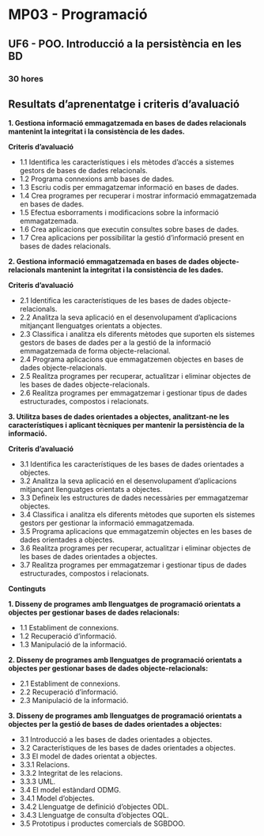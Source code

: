 # MP03 - Programació
## UF6 -  POO. Introducció a la persistència en les BD
### 30 hores

## Resultats d’aprenentatge i criteris d’avaluació

**1. Gestiona informació emmagatzemada en bases de dades relacionals mantenint la integritat i la consistència de les dades.**

**Criteris d’avaluació**

- 1.1 Identifica les característiques i els mètodes d’accés a sistemes gestors de bases de dades relacionals. 
- 1.2 Programa connexions amb bases de dades. 
- 1.3 Escriu codis per emmagatzemar informació en bases de dades. 
- 1.4 Crea programes per recuperar i mostrar informació emmagatzemada en bases de dades. 
- 1.5 Efectua esborraments i modificacions sobre la informació emmagatzemada. 
- 1.6 Crea aplicacions que executin consultes sobre bases de dades. 
- 1.7 Crea aplicacions per possibilitar la gestió d’informació present en bases de dades relacionals. 

**2. Gestiona informació emmagatzemada en bases de dades objecte-relacionals mantenint la integritat i la consistència de les dades.**

**Criteris d’avaluació**

- 2.1 Identifica les característiques de les bases de dades objecte-relacionals. 
- 2.2 Analitza la seva aplicació en el desenvolupament d’aplicacions mitjançant llenguatges orientats a objectes. 
- 2.3 Classifica i analitza els diferents mètodes que suporten els sistemes gestors de bases de dades per a la gestió de la informació emmagatzemada de forma objecte-relacional. 
- 2.4 Programa aplicacions que emmagatzemen objectes en bases de dades objecte-relacionals. 
- 2.5 Realitza programes per recuperar, actualitzar i eliminar objectes de les bases de dades objecte-relacionals. 
- 2.6 Realitza programes per emmagatzemar i gestionar tipus de dades estructurades, compostos i relacionats. 

**3. Utilitza bases de dades orientades a objectes, analitzant-ne les característiques i aplicant tècniques per mantenir la persistència de la informació.**

**Criteris d’avaluació**

- 3.1 Identifica les característiques de les bases de dades orientades a objectes. 
- 3.2 Analitza la seva aplicació en el desenvolupament d’aplicacions mitjançant llenguatges orientats a objectes. 
- 3.3 Defineix les estructures de dades necessàries per emmagatzemar objectes. 
- 3.4 Classifica i analitza els diferents mètodes que suporten els sistemes gestors per gestionar la informació emmagatzemada. 
- 3.5 Programa aplicacions que emmagatzemin objectes en les bases de dades orientades a objectes. 
- 3.6 Realitza programes per recuperar, actualitzar i eliminar objectes de les bases de dades orientades a objectes. 
- 3.7 Realitza programes per emmagatzemar i gestionar tipus de dades estructurades, compostos i relacionats. 

**Continguts**

**1. Disseny de programes amb llenguatges de programació orientats a objectes per gestionar bases de dades relacionals:** 
- 1.1 Establiment de connexions. 
- 1.2 Recuperació d’informació. 
- 1.3 Manipulació de la informació. 

**2. Disseny de programes amb llenguatges de programació orientats a objectes per gestionar bases de dades objecte-relacionals:**
- 2.1 Establiment de connexions. 
- 2.2 Recuperació d’informació. 
- 2.3 Manipulació de la informació. 

**3. Disseny de programes amb llenguatges de programació orientats a objectes per la gestió de bases de dades orientades a objectes:**

- 3.1 Introducció a les bases de dades orientades a objectes. 
- 3.2 Característiques de les bases de dades orientades a objectes. 
- 3.3 El model de dades orientat a objectes. 
- 3.3.1 Relacions. 
- 3.3.2 Integritat de les relacions. 
- 3.3.3 UML. 
- 3.4 El model estàndard ODMG. 
- 3.4.1 Model d’objectes. 
- 3.4.2 Llenguatge de definició d’objectes ODL. 
- 3.4.3 Llenguatge de consulta d’objectes OQL. 
- 3.5 Prototipus i productes comercials de SGBDOO. 
